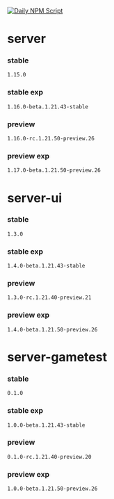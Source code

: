 [![Daily NPM Script](https://github.com/WavePlayz/minecraft-npms-auto/actions/workflows/fetch.yml/badge.svg)](https://github.com/WavePlayz/minecraft-npms-auto/actions/workflows/fetch.yml)
# server
### stable
```
1.15.0
```
### stable exp
```
1.16.0-beta.1.21.43-stable
```
### preview
```
1.16.0-rc.1.21.50-preview.26
```
### preview exp
```
1.17.0-beta.1.21.50-preview.26
```


# server-ui
### stable
```
1.3.0
```
### stable exp
```
1.4.0-beta.1.21.43-stable
```
### preview
```
1.3.0-rc.1.21.40-preview.21
```
### preview exp
```
1.4.0-beta.1.21.50-preview.26
```


# server-gametest
### stable
```
0.1.0
```
### stable exp
```
1.0.0-beta.1.21.43-stable
```
### preview
```
0.1.0-rc.1.21.40-preview.20
```
### preview exp
```
1.0.0-beta.1.21.50-preview.26
```


